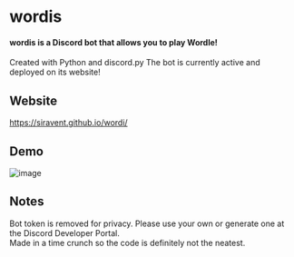 # wordis
#### wordis is a Discord bot that allows you to play Wordle!
Created with Python and discord.py
The bot is currently active and deployed on its website!

## Website
https://siravent.github.io/wordi/

## Demo
![image](https://cdn.discordapp.com/attachments/808213206253961216/950527559794303036/wordle.gif)


## Notes
Bot token is removed for privacy. Please use your own or generate one at the Discord Developer Portal.\
Made in a time crunch so the code is definitely not the neatest.
